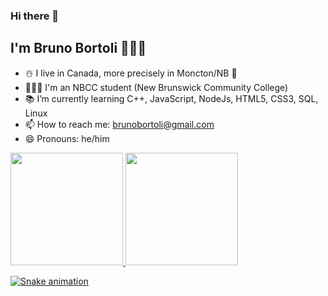 ### Hi there 👋

## I'm Bruno Bortoli 👨🏻‍💻

- ☃️ I live in Canada, more precisely in Moncton/NB 🐻
- 👨🏻‍🎓 I'm an NBCC student (New Brunswick Community College)
- 📚 I’m currently learning C++, JavaScript, NodeJs, HTML5, CSS3, SQL, Linux
- 📫 How to reach me: brunobortoli@gmail.com
- 😄 Pronouns: he/him 

<div>
<a href="https://github.com/brunobortoli">
<img height="180em" src="https://github-readme-stats.vercel.app/api?username=brunobortoli&show_icons=true&theme=dracula&include_all_commits=true&count_private=true"/>
<img height="180em" src="https://github-readme-stats.vercel.app/api/top-langs/?username=brunobortoli&layout=compact&langs_count=7&theme=dracula"/>
</div>

![Snake animation](https://github.com/brunobortoli/blob/output/github-contribution-grid-snake.svg)
<!--
**brunobortoli/brunobortoli** is a ✨ _special_ ✨ repository because its `README.md` (this file) appears on your GitHub profile.

Here are some ideas to get you started:

- 🔭 I’m currently working on ...
- 🌱 I’m currently learning ...
- 👯 I’m looking to collaborate on ...
- 🤔 I’m looking for help with ...
- 💬 Ask me about ...
- 📫 How to reach me: ...
- 😄 Pronouns: ...
- ⚡ Fun fact: ...
-->
